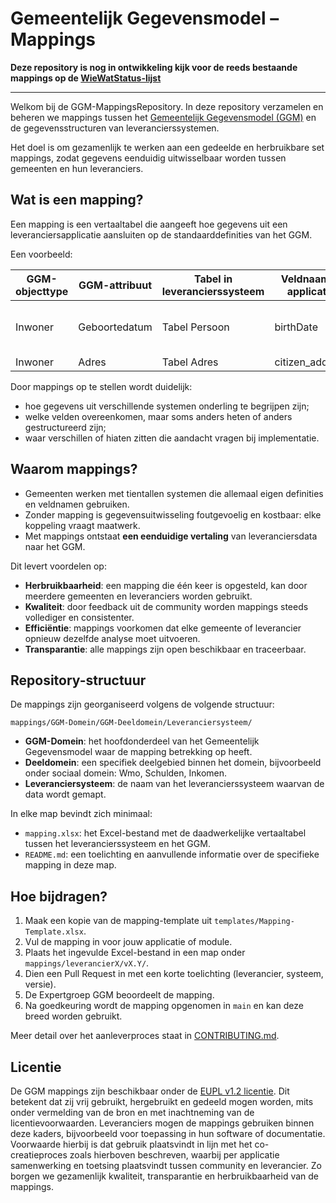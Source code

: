 # Gemeentelijk Gegevensmodel – Mappings

**Deze repository is nog in ontwikkeling kijk voor de reeds bestaande mappings op de [WieWatStatus-lijst](https://wiewatstatus.web.app/)**

---

Welkom bij de GGM-MappingsRepository.
In deze repository verzamelen en beheren we mappings tussen het [Gemeentelijk Gegevensmodel (GGM)](www.gemeentelijkgegevensmodel.nl) en de gegevensstructuren van leverancierssystemen.

Het doel is om gezamenlijk te werken aan een gedeelde en herbruikbare set mappings, zodat gegevens eenduidig uitwisselbaar worden tussen gemeenten en hun leveranciers.

## Wat is een mapping?

Een mapping is een vertaaltabel die aangeeft hoe gegevens uit een leveranciersapplicatie aansluiten op de standaarddefinities van het GGM.  

Een voorbeeld:  

| GGM-objecttype | GGM-attribuut   | Tabel in leverancierssysteem | Veldnaam in applicatie | Aanvullende logica
|----------------|-----------------|---------------------|------------------------|---------------------|
| Inwoner        | Geboortedatum   | Tabel Persoon       | birthDate              | Vertaal van YYYYMMDD naar DDMMYYYY |
| Inwoner        | Adres           | Tabel Adres        | citizen_address        | |

Door mappings op te stellen wordt duidelijk:  
- hoe gegevens uit verschillende systemen onderling te begrijpen zijn;  
- welke velden overeenkomen, maar soms anders heten of anders gestructureerd zijn;  
- waar verschillen of hiaten zitten die aandacht vragen bij implementatie.  

## Waarom mappings?

- Gemeenten werken met tientallen systemen die allemaal eigen definities en veldnamen gebruiken.  
- Zonder mapping is gegevensuitwisseling foutgevoelig en kostbaar: elke koppeling vraagt maatwerk.  
- Met mappings ontstaat **een eenduidige vertaling** van leveranciersdata naar het GGM.  

Dit levert voordelen op:  
- **Herbruikbaarheid**: een mapping die één keer is opgesteld, kan door meerdere gemeenten en leveranciers worden gebruikt.  
- **Kwaliteit**: door feedback uit de community worden mappings steeds vollediger en consistenter.  
- **Efficiëntie**: mappings voorkomen dat elke gemeente of leverancier opnieuw dezelfde analyse moet uitvoeren.  
- **Transparantie**: alle mappings zijn open beschikbaar en traceerbaar.  

## Repository-structuur

De mappings zijn georganiseerd volgens de volgende structuur:

```
mappings/GGM-Domein/GGM-Deeldomein/Leveranciersysteem/
```

- **GGM-Domein**: het hoofdonderdeel van het Gemeentelijk Gegevensmodel waar de mapping betrekking op heeft.
- **Deeldomein**: een specifiek deelgebied binnen het domein, bijvoorbeeld onder sociaal domein: Wmo, Schulden, Inkomen.
- **Leveranciersysteem**: de naam van het leverancierssysteem waarvan de data wordt gemapt.

In elke map bevindt zich minimaal:

- `mapping.xlsx`: het Excel-bestand met de daadwerkelijke vertaaltabel tussen het leverancierssysteem en het GGM.
- `README.md`: een toelichting en aanvullende informatie over de specifieke mapping in deze map.

## Hoe bijdragen?

1. Maak een kopie van de mapping-template uit `templates/Mapping-Template.xlsx`.  
2. Vul de mapping in voor jouw applicatie of module.  
3. Plaats het ingevulde Excel-bestand in een map onder `mappings/leverancierX/vX.Y/`.  
4. Dien een Pull Request in met een korte toelichting (leverancier, systeem, versie).  
5. De Expertgroep GGM beoordeelt de mapping.  
6. Na goedkeuring wordt de mapping opgenomen in `main` en kan deze breed worden gebruikt.  

Meer detail over het aanleverproces staat in [CONTRIBUTING.md](CONTRIBUTING.md).

## Licentie

De GGM mappings zijn beschikbaar onder de [EUPL v1.2 licentie](LICENSE.md). Dit betekent dat zij vrij gebruikt, hergebruikt en gedeeld mogen worden, mits onder vermelding van de bron en met inachtneming van de licentievoorwaarden. Leveranciers mogen de mappings gebruiken binnen deze kaders, bijvoorbeeld voor toepassing in hun software of documentatie. Voorwaarde hierbij is dat gebruik plaatsvindt in lijn met het co-creatieproces zoals hierboven beschreven, waarbij per applicatie samenwerking en toetsing plaatsvindt tussen community en leverancier. Zo borgen we gezamenlijk kwaliteit, transparantie en herbruikbaarheid van de mappings.